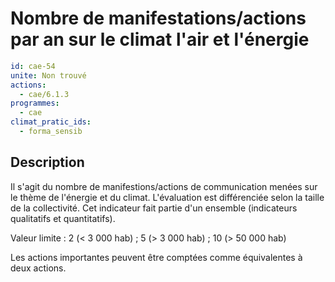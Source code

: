 # Nombre de manifestations/actions par an sur le climat l'air et l'énergie
```yaml
id: cae-54
unite: Non trouvé
actions:
  - cae/6.1.3
programmes:
  - cae
climat_pratic_ids:
  - forma_sensib
```
## Description
Il s'agit du nombre de manifestions/actions de communication menées sur le thème de l'énergie et du climat. L'évaluation est différenciée selon la taille de la collectivité. Cet indicateur fait partie d'un ensemble (indicateurs qualitatifs et quantitatifs).

Valeur limite : 2 (< 3 000 hab) ; 5 (> 3 000 hab) ; 10 (> 50 000 hab)

Les actions importantes peuvent être comptées comme équivalentes à deux actions.





